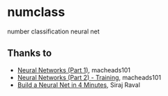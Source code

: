 # numclass
number classification neural net

## Thanks to
- [Neural Networks (Part 1)](https://www.youtube.com/watch?v=P02xWy63Q6U), macheads101
- [Neural Networks (Part 2) - Training](https://www.youtube.com/watch?v=uHpKdZLutu0), macheads101
- [Build a Neural Net in 4 Minutes](https://www.youtube.com/watch?v=h3l4qz76JhQ), Siraj Raval
